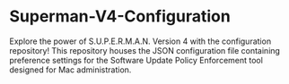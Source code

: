 # Superman-V4-Configuration
Explore the power of S.U.P.E.R.M.A.N. Version 4 with the configuration repository! This repository houses the JSON configuration file containing preference settings for the Software Update Policy Enforcement tool designed for Mac administration.
